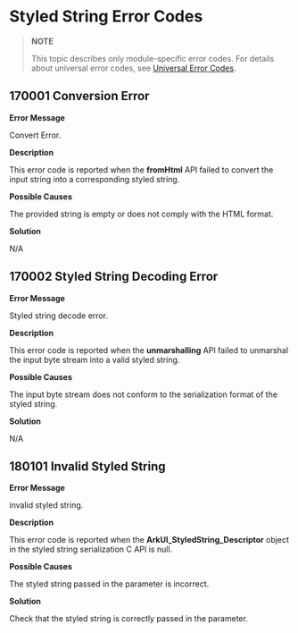 # Styled String Error Codes
<!--Kit: ArkUI-->
<!--Subsystem: ArkUI-->
<!--Owner: @hddgzw-->
<!--Designer: @pssea-->
<!--Tester: @jiaoaozihao-->
<!--Adviser: @HelloCrease-->

> **NOTE**
>
> This topic describes only module-specific error codes. For details about universal error codes, see [Universal Error Codes](../errorcode-universal.md).

## 170001 Conversion Error

**Error Message**

Convert Error.

**Description**

This error code is reported when the **fromHtml** API failed to convert the input string into a corresponding styled string.

**Possible Causes**

The provided string is empty or does not comply with the HTML format.

**Solution**

N/A

<!--Del-->
## 170002 Styled String Decoding Error

**Error Message**

Styled string decode error.

**Description**

This error code is reported when the **unmarshalling** API failed to unmarshal the input byte stream into a valid styled string.

**Possible Causes**

The input byte stream does not conform to the serialization format of the styled string.

**Solution**

N/A
<!--DelEnd-->

## 180101 Invalid Styled String

**Error Message**

invalid styled string.

**Description**

This error code is reported when the **ArkUI_StyledString_Descriptor** object in the styled string serialization C API is null.

**Possible Causes**

The styled string passed in the parameter is incorrect.

**Solution**

Check that the styled string is correctly passed in the parameter.
